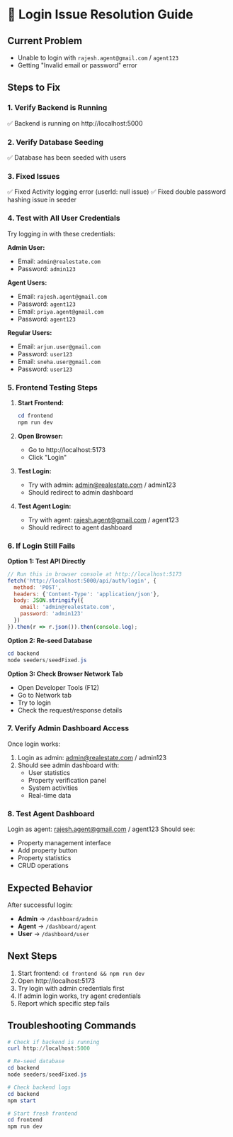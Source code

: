 # 🔧 Login Issue Resolution Guide

## Current Problem
- Unable to login with `rajesh.agent@gmail.com` / `agent123`
- Getting "Invalid email or password" error

## Steps to Fix

### 1. Verify Backend is Running
✅ Backend is running on http://localhost:5000

### 2. Verify Database Seeding
✅ Database has been seeded with users

### 3. Fixed Issues
✅ Fixed Activity logging error (userId: null issue)
✅ Fixed double password hashing issue in seeder

### 4. Test with All User Credentials

Try logging in with these credentials:

**Admin User:**
- Email: `admin@realestate.com`
- Password: `admin123`

**Agent Users:**
- Email: `rajesh.agent@gmail.com`
- Password: `agent123`
- Email: `priya.agent@gmail.com`
- Password: `agent123`

**Regular Users:**
- Email: `arjun.user@gmail.com`
- Password: `user123`
- Email: `sneha.user@gmail.com`
- Password: `user123`

### 5. Frontend Testing Steps

1. **Start Frontend:**
   ```powershell
   cd frontend
   npm run dev
   ```

2. **Open Browser:**
   - Go to http://localhost:5173
   - Click "Login"

3. **Test Login:**
   - Try with admin: admin@realestate.com / admin123
   - Should redirect to admin dashboard

4. **Test Agent Login:**
   - Try with agent: rajesh.agent@gmail.com / agent123
   - Should redirect to agent dashboard

### 6. If Login Still Fails

**Option 1: Test API Directly**
```javascript
// Run this in browser console at http://localhost:5173
fetch('http://localhost:5000/api/auth/login', {
  method: 'POST',
  headers: {'Content-Type': 'application/json'},
  body: JSON.stringify({
    email: 'admin@realestate.com',
    password: 'admin123'
  })
}).then(r => r.json()).then(console.log);
```

**Option 2: Re-seed Database**
```powershell
cd backend
node seeders/seedFixed.js
```

**Option 3: Check Browser Network Tab**
- Open Developer Tools (F12)
- Go to Network tab
- Try to login
- Check the request/response details

### 7. Verify Admin Dashboard Access

Once login works:
1. Login as admin: admin@realestate.com / admin123
2. Should see admin dashboard with:
   - User statistics
   - Property verification panel
   - System activities
   - Real-time data

### 8. Test Agent Dashboard

Login as agent: rajesh.agent@gmail.com / agent123
Should see:
- Property management interface
- Add property button
- Property statistics
- CRUD operations

## Expected Behavior

After successful login:
- **Admin** → `/dashboard/admin` 
- **Agent** → `/dashboard/agent`
- **User** → `/dashboard/user`

## Next Steps

1. Start frontend: `cd frontend && npm run dev`
2. Open http://localhost:5173
3. Try login with admin credentials first
4. If admin login works, try agent credentials
5. Report which specific step fails

## Troubleshooting Commands

```powershell
# Check if backend is running
curl http://localhost:5000

# Re-seed database
cd backend
node seeders/seedFixed.js

# Check backend logs
cd backend
npm start

# Start fresh frontend
cd frontend
npm run dev
```